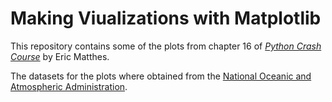 # Making Viualizations with Matplotlib

This repository contains some of the plots from chapter 16 of [_Python Crash Course_](https://nostarch.com/python-crash-course-3rd-edition) by Eric Matthes.

The datasets for the plots where obtained from the [National Oceanic and Atmospheric Administration](https://www.ncdc.noaa.gov/cdo-web/).
